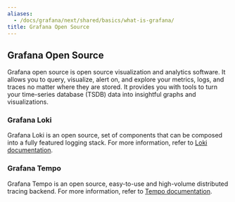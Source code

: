 ```yaml
---
aliases:
  - /docs/grafana/next/shared/basics/what-is-grafana/
title: Grafana Open Source
---
```


## Grafana Open Source

Grafana open source is open source visualization and analytics software. It allows you to query, visualize, alert on, and explore your metrics, logs, and traces no matter where they are stored. It provides you with tools to turn your time-series database (TSDB) data into insightful graphs and visualizations.

### Grafana Loki

Grafana Loki is an open source, set of components that can be composed into a fully featured logging stack. For more information, refer to [Loki documentation](https://grafana.com/docs/loki/latest/).

### Grafana Tempo

Grafana Tempo is an open source, easy-to-use and high-volume distributed tracing backend. For more information, refer to [Tempo documentation](https://grafana.com/docs/tempo/latest/?pg=oss-tempo&plcmt=hero-txt/).
